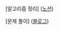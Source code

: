 [알고리즘 정리] ([노션](https://tangy-tibia-f80.notion.site/113e1675718980108599ef3053247119?pvs=4))

[문제 풀이] ([블로그](https://hardworking-sloth.tistory.com/))





